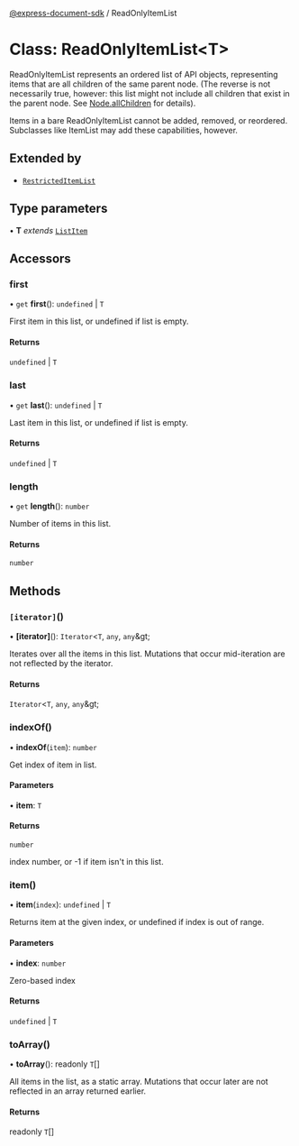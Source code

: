 [@express-document-sdk](../overview.md) / ReadOnlyItemList

# Class: ReadOnlyItemList<T\>

ReadOnlyItemList represents an ordered list of API objects, representing items that are all children of the
same parent node. (The reverse is not necessarily true, however: this list might not include all
children that exist in the parent node. See [Node.allChildren](node.md#allchildren) for details).

Items in a bare ReadOnlyItemList cannot be added, removed, or reordered. Subclasses like ItemList may add these capabilities, however.

## Extended by

-   [`RestrictedItemList`](restricted-item-list.md)

## Type parameters

• **T** _extends_ [`ListItem`](../interfaces/list-item.md)

## Accessors

### first

• `get` **first**(): `undefined` \| `T`

First item in this list, or undefined if list is empty.

#### Returns

`undefined` \| `T`

<HorizontalLine />

### last

• `get` **last**(): `undefined` \| `T`

Last item in this list, or undefined if list is empty.

#### Returns

`undefined` \| `T`

<HorizontalLine />

### length

• `get` **length**(): `number`

Number of items in this list.

#### Returns

`number`

## Methods

### `[iterator]`()

• **\[iterator\]**(): `Iterator`&lt;`T`, `any`, `any`\&gt;

Iterates over all the items in this list. Mutations that occur mid-iteration are not reflected by the iterator.

#### Returns

`Iterator`&lt;`T`, `any`, `any`\&gt;

<HorizontalLine />

### indexOf()

• **indexOf**(`item`): `number`

Get index of item in list.

#### Parameters

• **item**: `T`

#### Returns

`number`

index number, or -1 if item isn't in this list.

<HorizontalLine />

### item()

• **item**(`index`): `undefined` \| `T`

Returns item at the given index, or undefined if index is out of range.

#### Parameters

• **index**: `number`

Zero-based index

#### Returns

`undefined` \| `T`

<HorizontalLine />

### toArray()

• **toArray**(): readonly `T`[]

All items in the list, as a static array. Mutations that occur later are not reflected in an array returned earlier.

#### Returns

readonly `T`[]
